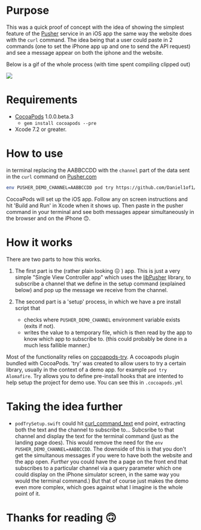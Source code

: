 # Purpose

This was a quick proof of concept with the idea of showing the simplest feature of the [Pusher](https://pusher.com) service in an iOS app the same way the website does with the `curl` command. The idea being that a user could paste in 2 commands (one to set the iPhone app up and one to send the API request) and see a message appear on both the iphone and the website.

Below is a gif of the whole process (with time spent compiling clipped out)

![](https://github.com/Daniel1of1/PusherDemo/raw/master/pusherd.gif)

# Requirements

- [CocoaPods](https://cocoapods.org) 1.0.0.beta.3
  - `gem install cocoapods --pre`
- Xcode 7.2 or greater.

# How to use

in terminal replacing the AABBCCDD with the `channel` part of the data sent in the `curl` command on [Pusher.com](https://pusher.com)

```sh
env PUSHER_DEMO_CHANNEL=AABBCCDD pod try https://github.com/Daniel1of1/PusherDemo
```

CocoaPods will set up the iOS app. Follow any on screen instructions and hit 'Build and Run' in Xcode when it shows up. Then paste in the pusher command in your terminal and see both messages appear simultaneously in the browser and on the iPhone 🙃.

# How it works

There are two parts to how this works. 

1. The first part is the (rather plain looking 😖 ) app. This is just a very simple "Single View Controller app" which uses the [libPusher](https://github.com/lukeredpath/libPusher) library, to subscribe a channel that we define in the setup command (explained below) and pop up the message we receive from the channel.

2. The second part is a 'setup' process, in which we have a pre install script that 
	- checks where `PUSHER_DEMO_CHANNEL` environment variable exists (exits if not). 
	- writes the value to a temporary file, which is then read by the app to know which app to subscribe to. (this could probably be done in a much less fallible manner.)

Most of the functionality relies on [cocoapods-try](https://github.com/cocoapods/cocoapods-try). A cocoapods plugin bundled with CocoaPods. 'try' was created to allow users to try a certain library, usually in the context of a demo app. for example `pod try Alomafire`. Try allows you to define pre-install hooks that are intented to help setup the project for demo use. You can see this in `.cocoapods.yml`

# Taking the idea further
  
- `podTrySetup.swift` could hit [curl_command_text](http://pusher.com/utilities/curl_command_text.json) end point, extracting both the text and the channel to subscribe to... Subcsribe to that channel and display the text for the terminal command (just as the landing page does). This would remove the need for the `env PUSHER_DEMO_CHANNEL=AABBCCDD`. The downside of this is that you don't get the simultanous messages if you were to have both the website and the app open. _Further_ you could have the a page on the front end that subscribes to a particular channel via a query parameter which one could display on the iPhone simulator screen, in the same way you would the terminal command.) But that of course just makes the demo even more complex, which goes against what I imagine is the whole point of it.


# Thanks for reading 🙃

